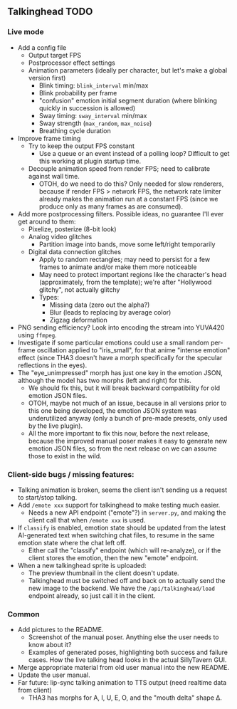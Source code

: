 ## Talkinghead TODO

### Live mode

- Add a config file
  - Output target FPS
  - Postprocessor effect settings
  - Animation parameters (ideally per character, but let's make a global version first)
    - Blink timing: `blink_interval` min/max
    - Blink probability per frame
    - "confusion" emotion initial segment duration (where blinking quickly in succession is allowed)
    - Sway timing: `sway_interval` min/max
    - Sway strength (`max_random`, `max_noise`)
    - Breathing cycle duration
- Improve frame timing
  - Try to keep the output FPS constant
    - Use a queue or an event instead of a polling loop? Difficult to get this working at plugin startup time.
  - Decouple animation speed from render FPS; need to calibrate against wall time.
    - OTOH, do we need to do this? Only needed for slow renderers, because if render FPS > network FPS,
      the network rate limiter already makes the animation run at a constant FPS (since we produce only
      as many frames as are consumed).
- Add more postprocessing filters. Possible ideas, no guarantee I'll ever get around to them:
  - Pixelize, posterize (8-bit look)
  - Analog video glitches
    - Partition image into bands, move some left/right temporarily
  - Digital data connection glitches
    - Apply to random rectangles; may need to persist for a few frames to animate and/or make them more noticeable
    - May need to protect important regions like the character's head (approximately, from the template); we're after "Hollywood glitchy", not actually glitchy
    - Types:
      - Missing data (zero out the alpha?)
      - Blur (leads to replacing by average color)
      - Zigzag deformation
- PNG sending efficiency? Look into encoding the stream into YUVA420 using `ffmpeg`.
- Investigate if some particular emotions could use a small random per-frame oscillation applied to "iris_small",
  for that anime "intense emotion" effect (since THA3 doesn't have a morph specifically for the specular reflections in the eyes).
- The "eye_unimpressed" morph has just one key in the emotion JSON, although the model has two morphs (left and right) for this.
  - We should fix this, but it will break backward compatibility for old emotion JSON files.
  - OTOH, maybe not much of an issue, because in all versions prior to this one being developed, the emotion JSON system
    was underutilized anyway (only a bunch of pre-made presets, only used by the live plugin).
  - All the more important to fix this now, before the next release, because the improved manual poser makes it easy to
    generate new emotion JSON files, so from the next release on we can assume those to exist in the wild.

### Client-side bugs / missing features:

- Talking animation is broken, seems the client isn't sending us a request to start/stop talking.
- Add `/emote xxx` support for talkinghead to make testing much easier.
  - Needs a new API endpoint ("emote"?) in `server.py`, and making the client call that when `/emote xxx` is used.
- If `classify` is enabled, emotion state should be updated from the latest AI-generated text
  when switching chat files, to resume in the same emotion state where the chat left off.
  - Either call the "classify" endpoint (which will re-analyze), or if the client stores the emotion,
    then the new "emote" endpoint.
- When a new talkinghead sprite is uploaded:
  - The preview thumbnail in the client doesn't update.
  - Talkinghead must be switched off and back on to actually send the new image to the backend.
    We have the `/api/talkinghead/load` endpoint already, so just call it in the client.

### Common

- Add pictures to the README.
  - Screenshot of the manual poser. Anything else the user needs to know about it?
  - Examples of generated poses, highlighting both success and failure cases. How the live talking head looks in the actual SillyTavern GUI.
- Merge appropriate material from old user manual into the new README.
- Update the user manual.
- Far future: lip-sync talking animation to TTS output (need realtime data from client)
  - THA3 has morphs for A, I, U, E, O, and the "mouth delta" shape Δ.
